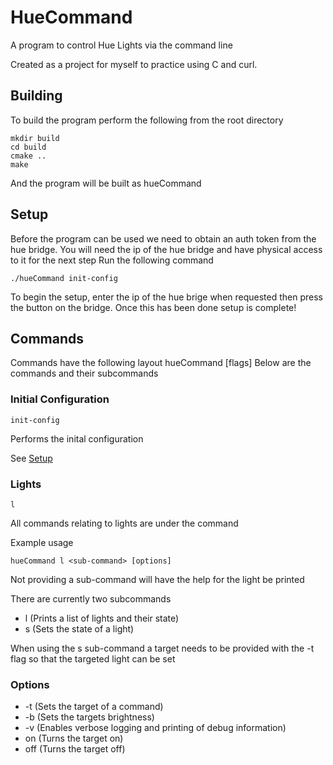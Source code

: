 # HueCommand
A program to control Hue Lights via the command line

Created as a project for myself to practice using C and curl.


## Building

To build the program perform the following from the root directory
```
mkdir build
cd build
cmake ..
make
```
And the program will be built as hueCommand

## Setup

Before the program can be used we need to obtain an auth token from the hue bridge.
You will need the ip of the hue bridge and have physical access to it for the next step
Run the following command
```
./hueCommand init-config
```
To begin the setup, enter the ip of the hue brige when requested then press the button on the bridge.
Once this has been done setup is complete!



## Commands
Commands have the following layout
hueCommand <command> <sub-command> [flags]
Below are the commands and their subcommands

### Initial Configuration
```init-config```

Performs the inital configuration

See [Setup](#Setup)

### Lights
```l```

All commands relating to lights are under the command

Example usage
```
hueCommand l <sub-command> [options]
```
Not providing a sub-command will have the help for the light be printed

There are currently two subcommands
 * l   (Prints a list of lights and their state) 
 * s   (Sets the state of a light)

When using the s sub-command a target needs to be provided with the -t flag so that the targeted light can be set

### Options
 * -t   (Sets the target of a command)
 * -b   (Sets the targets brightness)
 * -v   (Enables verbose logging and printing of debug information)
 * on   (Turns the target on)
 * off   (Turns the target off)
